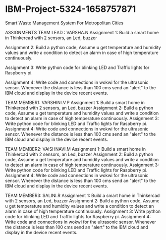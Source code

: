 # IBM-Project-5324-1658757871
Smart Waste Management System For Metropolitan Cities
  
  ASSIGNMENTS 
  TEAM LEAD : VARSHA.N
  Assignment 1: Build a smart home in Thinkercad with 2 sensors, an Led, buzzer 
  
  Assignment 2: Build a python code, Assume u get temperature and humidity values and write a condition to detect an alarm in case of high
                temperature continuously.
                
  Assignment 3: Write python code for blinking LED and Traffic lights for Raspberry pi.
  
  Assignment 4: Write code and connections in wokwi for the ultrasonic sensor.
                Whenever the distance is less than 100 cms send an "alert" to the IBM cloud and display in
                the device recent events. 
  
  TEAM MEMBER1: VARSHINI.V.P
  Assignment 1: Build a smart home in Thinkercad with 2 sensors, an Led, buzzer 
  Assignment 2: Build a python code, Assume u get temperature and humidity values and write a condition to detect an alarm in case of high
                temperature continuously.
  Assignment 3: Write python code for blinking LED and Traffic lights for Raspberry pi.
  Assignment 4: Write code and connections in wokwi for the ultrasonic sensor.
                Whenever the distance is less than 100 cms send an "alert" to the IBM cloud and display in
                the device recent events. 
  
  TEAM MEMBER2: VAISHNAVI.M
  Assignment 1: Build a smart home in Thinkercad with 2 sensors, an Led, buzzer 
  Assignment 2: Build a python code, Assume u get temperature and humidity values and write a condition to detect an alarm in case of high
                temperature continuously.
  Assignment 3: Write python code for blinking LED and Traffic lights for Raspberry pi.
  Assignment 4: Write code and connections in wokwi for the ultrasonic sensor.
                Whenever the distance is less than 100 cms send an "alert" to the IBM cloud and display in
                the device recent events. 
                
  TEAM MEMBER3: SALINI.R
  Assignment 1: Build a smart home in Thinkercad with 2 sensors, an Led, buzzer 
  Assignment 2: Build a python code, Assume u get temperature and humidity values and write a condition to detect an alarm in case of high
                temperature continuously.
  Assignment 3: Write python code for blinking LED and Traffic lights for Raspberry pi.
  Assignment 4: Write code and connections in wokwi for the ultrasonic sensor.
                Whenever the distance is less than 100 cms send an "alert" to the IBM cloud and display in
                the device recent events. 
   
  

